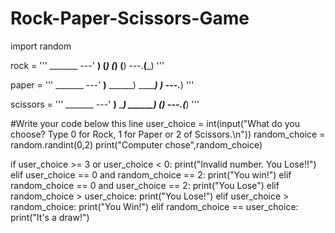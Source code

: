 # Rock-Paper-Scissors-Game
import random

rock = '''
    _______
---'   ____)
      (_____)
      (_____)
      (____)
---.__(___)
'''

paper = '''
    _______
---'   ____)____
          ______)
          _______)
         _______)
---.__________)
'''

scissors = '''
    _______
---'   ____)____
          ______)
       __________)
      (____)
---.__(___)
'''


#Write your code below this line 
user_choice = int(input("What do you choose? Type 0 for Rock, 1 for Paper or 2 of Scissors.\n"))
random_choice = random.randint(0,2)
print("Computer chose",random_choice)


if user_choice >= 3 or user_choice < 0:
  print("Invalid number. You Lose!!")
elif user_choice == 0 and random_choice == 2:
  print("You win!")
elif random_choice == 0 and user_choice == 2:
  print("You Lose")
elif random_choice > user_choice:
  print("You Lose!")
elif user_choice > random_choice:
  print("You Win!")
elif random_choice == user_choice:
  print("It's a draw!")

